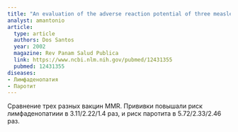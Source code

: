 ```yaml
---
title: "An evaluation of the adverse reaction potential of three measles-mumps-rubella combination vaccines"
analyst: amantonio
article:
  type: article
  authors: Dos Santos
  year: 2002
  magazine: Rev Panam Salud Publica
  link: https://www.ncbi.nlm.nih.gov/pubmed/12431355
  pubmed: 12431355
diseases:
- Лимфаденопатия
- Паротит
---
```


Сравнение трех разных вакцин MMR. Прививки повышали риск лимфаденопатиии в 3.11/2.22/1.4 раз, и риск паротита в 5.72/2.33/2.46 раз.
